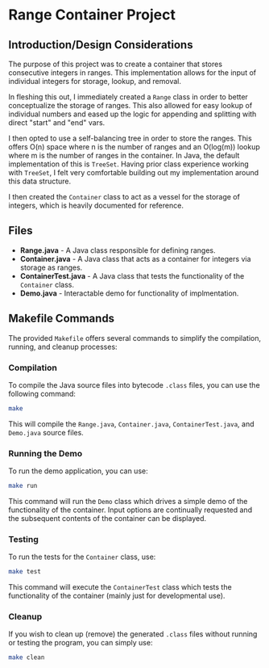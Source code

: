 # Range Container Project

## Introduction/Design Considerations
The purpose of this project was to create a container that stores consecutive integers in ranges. This implementation allows for the input 
of individual integers for storage, lookup, and removal.

In fleshing this out, I immediately created a `Range` class in order to better conceptualize the storage of ranges. This also allowed
for easy lookup of individual numbers and eased up the logic for appending and splitting with direct "start" and "end" vars.

I then opted to use a self-balancing tree in order to store the ranges. This offers O(n) space where n is the number of ranges and 
an O(log(m)) lookup where m is the number of ranges in the container. In Java, the default implementation of this is `TreeSet`. Having 
prior class experience working with `TreeSet`, I felt very comfortable building out my implementation around this data structure.

I then created the `Container` class to act as a vessel for the storage of integers, which is heavily documented for reference.

## Files
- **Range.java** - A Java class responsible for defining ranges.
- **Container.java** - A Java class that acts as a container for integers via storage as ranges.
- **ContainerTest.java** - A Java class that tests the functionality of the `Container` class.
- **Demo.java** - Interactable demo for functionality of implmentation.

## Makefile Commands
The provided `Makefile` offers several commands to simplify the compilation, running, and cleanup processes:

### Compilation
To compile the Java source files into bytecode `.class` files, you can use the following command:

```bash
make
```

This will compile the `Range.java`, `Container.java`, `ContainerTest.java`, and `Demo.java` source files.

### Running the Demo
To run the demo application, you can use:

```bash
make run
```

This command will run the `Demo` class which drives a simple demo of the functionality of the container. Input options are continually requested and the subsequent contents of the container can be displayed.

### Testing
To run the tests for the `Container` class, use:

```bash
make test
```

This command will execute the `ContainerTest` class which tests the functionality of the container (mainly just for developmental use).

### Cleanup
If you wish to clean up (remove) the generated `.class` files without running or testing the program, you can simply use:

```bash
make clean
```
